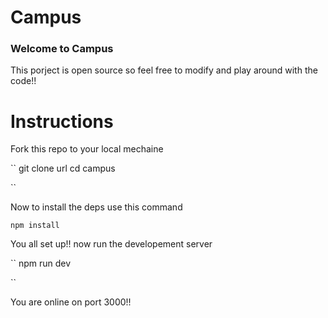 # Campus

### Welcome to **Campus**

This porject is open source so feel free to modify and play around with the code!!

# Instructions

Fork this repo to your local mechaine 

``
git clone url
cd campus

``

Now to install the deps use this command

``
npm install
``

You all set up!!
now run the developement server

``
npm run dev

``

You are online on port 3000!!